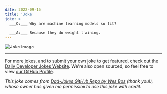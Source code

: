 ```yaml
---
date: 2022-09-15
title: 'Joke'
joke: >
  ___Q:___ Why are machine learning models so fit?
  
  ___A:___ Because they do weight training.
---
```



![Joke Image](https://private.xtrp.io/projects/DailyDeveloperJokes/public_image_server/images/5e12598c9c711.png)

---

For more jokes, and to submit your own joke to get featured, check out the [Daily Developer Jokes Website](https://dailydeveloperjokes.github.io/). We're also open sourced, so feel free to view [our GitHub Profile](https://github.com/dailydeveloperjokes).


_This joke comes from [Dad-Jokes GitHub Repo by Wes Bos](https://github.com/wesbos/dad-jokes) (thank you!), whose owner has given me permission to use this joke with credit._

<!--
Joke text:
**Q:** Why are machine learning models so fit?

**A:** Because they do weight training.
 -->


